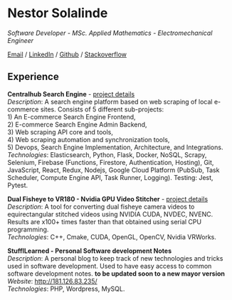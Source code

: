 # Nestor Solalinde

_Software Developer - MSc. Applied Mathematics - Electromechanical Engineer_

[Email](mailto:manolosolalinde@gmail.com) / [LinkedIn](https://www.linkedin.com/in/nestor-solalinde/) / [Github](https://github.com/manolosolalinde/) / [Stackoverflow](https://stackoverflow.com/users/9831182/nestor-solalinde) 

## Experience

**Centralhub Search Engine** - [project details](./projects/centralhub.md) <br>
    _Description_: A search engine platform based on web scraping of local e-commerce sites. Consists of 5 different sub-projects:\
        1) An E-commerce Search Engine Frontend, \
        2) E-commerce Search Engine Admin Backend, \
        3) Web scraping API core and tools, \
        4) Web scraping automation and synchronization tools, \
        5) Devops, Search Engine Implementation, Architecture, and Integrations.\
    _Technologies_: Elasticsearch, Python, Flask, Docker, NoSQL, Scrapy, Selenium, Firebase (Functions, Firestore, Authentication, Hosting), Git, JavaScript, React, Redux, Nodejs, Google Cloud Platform (PubSub, Task Scheduler, Compute Engine API, Task Runner, Logging).
    Testing: Jest, Pytest.

**Dual Fisheye to VR180 - Nvidia GPU Video Stitcher** - [project details](./projects/dual-fisheye-to-vr180.md) <br>
    _Description_: A tool for converting dual fisheye camera videos to equirectangular stitched videos using NVIDIA CUDA, NVDEC,  NVENC. Results are x100+ times faster than that obtained using serial CPU programming.\
    _Technologies_: C++, Cmake, CUDA, OpenGL, OpenCV, Nvidia VRWorks.



**StuffILearned - Personal Software development Notes**  \
    _Description_: A personal blog to keep track of new technologies and tricks used in software development. Used to have easy access to common software development notes. **to be updated soon to a new mayor version** \
    _Website_: http://181.126.83.235/ \
    _Technologies_: PHP, Wordpress, MySQL.


